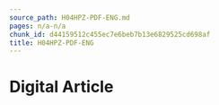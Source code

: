 ```yaml
---
source_path: H04HPZ-PDF-ENG.md
pages: n/a-n/a
chunk_id: d44159512c455ec7e6beb7b13e6829525cd698af
title: H04HPZ-PDF-ENG
---
```

# Digital Article
